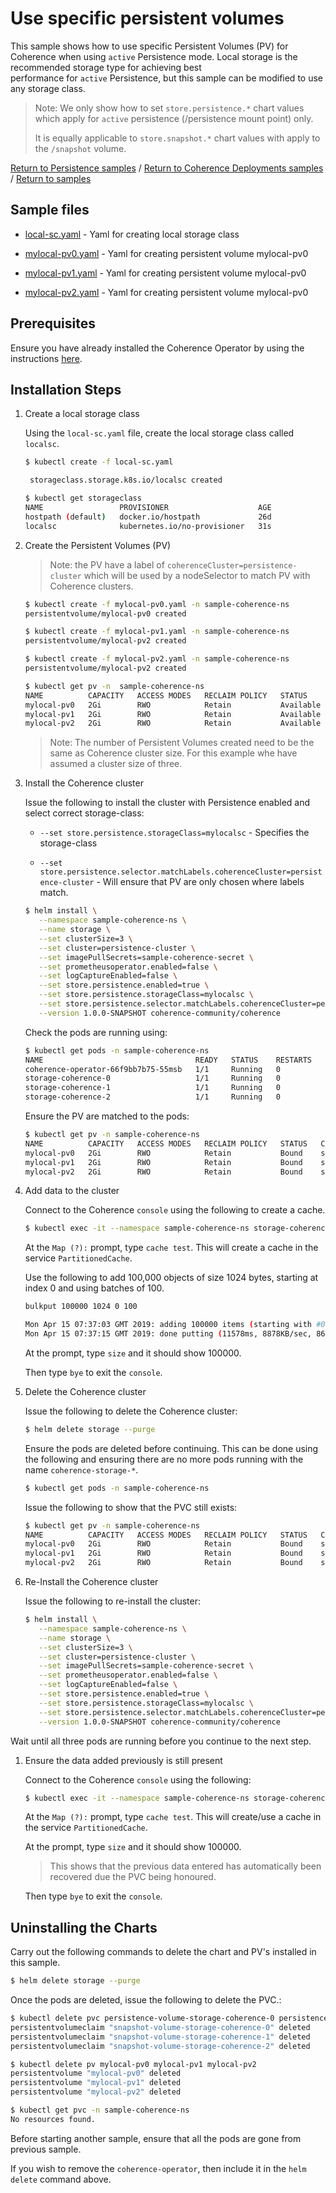 # Use specific persistent volumes

This sample shows how to use specific Persistent Volumes (PV) for Coherence when 
using `active` Persistence mode. Local storage is the recommended storage type for achieving best  
performance for `active` Persistence, but this sample can be modified to use any storage class.

> Note: We only show how to set `store.persistence.*` chart values which apply for `active` persistence (/persistence mount point) only.
> 
> It is equally applicable to `store.snapshot.*` chart values with apply to the `/snapshot` volume.
  
[Return to Persistence samples](../) / [Return to Coherence Deployments samples](../../) / [Return to samples](../../../README.md#list-of-samples)

## Sample files

* [local-sc.yaml](local-sc.yaml) - Yaml for creating local storage class

* [mylocal-pv0.yaml](mylocal-pv0.yaml) - Yaml for creating persistent volume mylocal-pv0

* [mylocal-pv1.yaml](mylocal-pv2.yaml) - Yaml for creating persistent volume mylocal-pv0

* [mylocal-pv2.yaml](mylocal-pv2.yaml) - Yaml for creating persistent volume mylocal-pv0

## Prerequisites

Ensure you have already installed the Coherence Operator by using the instructions [here](../../../README.md#install-the-coherence-operator).

## Installation Steps

1. Create a local storage class

   Using the `local-sc.yaml` file, create the local storage class called `localsc`.
   
   ```bash
   $ kubectl create -f local-sc.yaml

    storageclass.storage.k8s.io/localsc created

   $ kubectl get storageclass 
   NAME                 PROVISIONER                    AGE
   hostpath (default)   docker.io/hostpath             26d
   localsc              kubernetes.io/no-provisioner   31s
   ```

1. Create the Persistent Volumes (PV)

   > Note: the PV have a label of `coherenceCluster=persistence-cluster` which will
   > be used by a nodeSelector to match PV with Coherence clusters.

   ```bash
   $ kubectl create -f mylocal-pv0.yaml -n sample-coherence-ns
   persistentvolume/mylocal-pv0 created   

   $ kubectl create -f mylocal-pv1.yaml -n sample-coherence-ns
   persistentvolume/mylocal-pv2 created   

   $ kubectl create -f mylocal-pv2.yaml -n sample-coherence-ns
   persistentvolume/mylocal-pv2 created

   $ kubectl get pv -n  sample-coherence-ns
   NAME          CAPACITY   ACCESS MODES   RECLAIM POLICY   STATUS      CLAIM   STORAGECLASS   REASON   AGE
   mylocal-pv0   2Gi        RWO            Retain           Available           mylocalsc               1m
   mylocal-pv1   2Gi        RWO            Retain           Available           mylocalsc               14s
   mylocal-pv2   2Gi        RWO            Retain           Available           mylocalsc               9s
   ```

   > Note: The number of Persistent Volumes created need to be the same as Coherence cluster size.
   > For this example whe have assumed a cluster size of three.
    
    
1. Install the Coherence cluster    

   Issue the following to install the cluster with Persistence enabled and select correct storage-class:
   
   * `--set store.persistence.storageClass=mylocalsc` - Specifies the storage-class
   
   * `--set store.persistence.selector.matchLabels.coherenceCluster=persistence-cluster` - Will ensure that PV are only chosen
   where labels match.

   ```bash
   $ helm install \
      --namespace sample-coherence-ns \
      --name storage \
      --set clusterSize=3 \
      --set cluster=persistence-cluster \
      --set imagePullSecrets=sample-coherence-secret \
      --set prometheusoperator.enabled=false \
      --set logCaptureEnabled=false \
      --set store.persistence.enabled=true \
      --set store.persistence.storageClass=mylocalsc \
      --set store.persistence.selector.matchLabels.coherenceCluster=persistence-cluster \
      --version 1.0.0-SNAPSHOT coherence-community/coherence
   ```
   
   Check the pods are running using:
   
   ```bash
   $ kubectl get pods -n sample-coherence-ns
   NAME                                  READY   STATUS    RESTARTS   AGE
   coherence-operator-66f9bb7b75-55msb   1/1     Running   0          23m
   storage-coherence-0                   1/1     Running   0          5m
   storage-coherence-1                   1/1     Running   0          4m
   storage-coherence-2                   1/1     Running   0          3m
   ```
   
   Ensure the PV are matched to the pods:
   
   ```bash
   $ kubectl get pv -n sample-coherence-ns
   NAME          CAPACITY   ACCESS MODES   RECLAIM POLICY   STATUS   CLAIM                                                        STORAGECLASS   REASON   AGE
   mylocal-pv0   2Gi        RWO            Retain           Bound    sample-coherence-ns/persistence-volume-storage-coherence-0   mylocalsc               10m
   mylocal-pv1   2Gi        RWO            Retain           Bound    sample-coherence-ns/persistence-volume-storage-coherence-1   mylocalsc               8m
   mylocal-pv2   2Gi        RWO            Retain           Bound    sample-coherence-ns/persistence-volume-storage-coherence-2   mylocalsc               8m
   ```
   
1. Add data to the cluster

   Connect to the Coherence `console` using the following to create a cache.

   ```bash
   $ kubectl exec -it --namespace sample-coherence-ns storage-coherence-0 bash /scripts/startCoherence.sh console
   ```   
   
   At the `Map (?):` prompt, type `cache test`.  This will create a cache in the service `PartitionedCache`.
   
   Use the following to add 100,000 objects of size 1024 bytes, starting at index 0 and using batches of 100.
   
   ```bash
   bulkput 100000 1024 0 100

   Mon Apr 15 07:37:03 GMT 2019: adding 100000 items (starting with #0) each 1024 bytes ...
   Mon Apr 15 07:37:15 GMT 2019: done putting (11578ms, 8878KB/sec, 8637 items/sec)
   ```
   
   At the prompt, type `size` and it should show 100000.
   
   Then type `bye` to exit the `console`.
   
1. Delete the Coherence cluster

   Issue the following to delete the Coherence cluster:
   
   ```bash
   $ helm delete storage --purge
   ```
   
   Ensure the pods are deleted before continuing. This can be done using the following and
   ensuring there are no more pods running with the name `coherence-storage-*`.
   
   ```bash
   $ kubectl get pods -n sample-coherence-ns
   ```   
  
   Issue the following to show that the PVC still exists:   
      
   ```bash
   $ kubectl get pv -n sample-coherence-ns
   NAME          CAPACITY   ACCESS MODES   RECLAIM POLICY   STATUS   CLAIM                                                        STORAGECLASS   REASON   AGE
   mylocal-pv0   2Gi        RWO            Retain           Bound    sample-coherence-ns/persistence-volume-storage-coherence-0   mylocalsc               10m
   mylocal-pv1   2Gi        RWO            Retain           Bound    sample-coherence-ns/persistence-volume-storage-coherence-1   mylocalsc               8m
   mylocal-pv2   2Gi        RWO            Retain           Bound    sample-coherence-ns/persistence-volume-storage-coherence-2   mylocalsc               8m
   ```

1. Re-Install the Coherence cluster    

   Issue the following to re-install the cluster:

   ```bash
   $ helm install \
      --namespace sample-coherence-ns \
      --name storage \
      --set clusterSize=3 \
      --set cluster=persistence-cluster \
      --set imagePullSecrets=sample-coherence-secret \
      --set prometheusoperator.enabled=false \
      --set logCaptureEnabled=false \
      --set store.persistence.enabled=true \
      --set store.persistence.storageClass=mylocalsc \
      --set store.persistence.selector.matchLabels.coherenceCluster=persistence-cluster \
      --version 1.0.0-SNAPSHOT coherence-community/coherence
   ```
   
  Wait until all three pods are running before you continue to the next step.
   
1. Ensure the data added previously is still present

   Connect to the Coherence `console` using the following:

   ```bash
   $ kubectl exec -it --namespace sample-coherence-ns storage-coherence-0 bash /scripts/startCoherence.sh console
   ```   
   
   At the `Map (?):` prompt, type `cache test`.  This will create/use a cache in the service `PartitionedCache`.
   
   At the prompt, type `size` and it should show 100000. 
   
   > This shows that the previous data entered has automatically been recovered due the PVC being honoured.
    
   Then type `bye` to exit the `console`.   

## Uninstalling the Charts

Carry out the following commands to delete the chart and PV's installed in this sample.

```bash
$ helm delete storage --purge
```

Once the pods are deleted, issue the following to delete the PVC.:

```bash
$ kubectl delete pvc persistence-volume-storage-coherence-0 persistence-volume-storage-coherence-1 persistence-volume-storage-coherence-2 -n sample-coherence-ns
persistentvolumeclaim "snapshot-volume-storage-coherence-0" deleted
persistentvolumeclaim "snapshot-volume-storage-coherence-1" deleted
persistentvolumeclaim "snapshot-volume-storage-coherence-2" deleted

$ kubectl delete pv mylocal-pv0 mylocal-pv1 mylocal-pv2 
persistentvolume "mylocal-pv0" deleted
persistentvolume "mylocal-pv1" deleted
persistentvolume "mylocal-pv2" deleted

$ kubectl get pvc -n sample-coherence-ns
No resources found.
```

Before starting another sample, ensure that all the pods are gone from previous sample.

If you wish to remove the `coherence-operator`, then include it in the `helm delete` command above.

  
